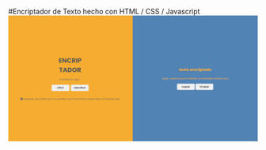 #Encriptador de Texto hecho con HTML / CSS / Javascript
![](https://github.com/INKINSS/encriptadorG7/blob/main/Captura%20de%20pantalla%202024-07-12%20145003.png)
